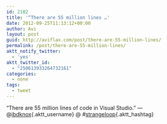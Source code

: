 ```yaml
---
id: 2102
title: '“There are 55 million lines …'
date: 2012-09-25T11:13:12+00:00
author: Avi
layout: post
guid: http://aviflax.com/post/there-are-55-million-lines/
permalink: /post/there-are-55-million-lines/
aktt_notify_twitter:
  - 'yes'
aktt_twitter_id:
  - "250613933264732161"
categories:
  - none
tags:
  - tweet
---
```

“There are 55 million lines of code in Visual Studio.” — @[ibdknox](http://twitter.com/ibdknox){.aktt_username} @ #[strangeloop](http://search.twitter.com/search?q=%23strangeloop){.aktt_hashtag}